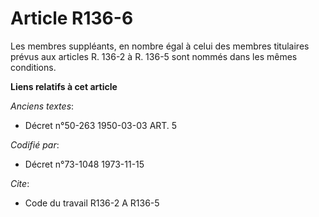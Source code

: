 # Article R136-6

Les membres suppléants, en nombre égal à celui des membres titulaires prévus aux articles R. 136-2 à R. 136-5 sont nommés
dans les mêmes conditions.

**Liens relatifs à cet article**

_Anciens textes_:

  - Décret n°50-263 1950-03-03 ART. 5

_Codifié par_:

  - Décret n°73-1048 1973-11-15

_Cite_:

  - Code du travail R136-2 A R136-5
